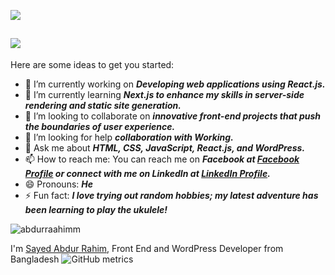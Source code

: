 





<img src="code.gif"/><br>
<!--- ## Hi there <img src="https://user-images.githubusercontent.com/1303154/88677602-1635ba80-d120-11ea-84d8-d263ba5fc3c0.gif" width="28px" alt="hi"/>-->
## <img src="https://readme-typing-svg.herokuapp.com/?font=Righteous&size=35&center=false&vCenter=false&width=500&height=70&duration=4000&lines=Hi+There!+👋;+I'm+Abdur+Rahim!;+Front+End+and;+WordPress+Developer" />
Here are some ideas to get you started:

- 🔭 I’m currently working on **_Developing web applications using React.js._**
- 🌱 I’m currently learning **_Next.js to enhance my skills in server-side rendering and static site generation._**
- 👯 I’m looking to collaborate on **_innovative front-end projects that push the boundaries of user experience._**
- 🤔 I’m looking for help **_collaboration with Working._**
- 💬 Ask me about **_HTML, CSS, JavaScript, React.js, and WordPress._**
- 📫 How to reach me: You can reach me on **_Facebook at [Facebook Profile](https://www.facebook.com/Rahim72446/) or connect with me on LinkedIn at [LinkedIn Profile](https://www.linkedin.com/in/abdur-rahim4g/)._**
- 😄 Pronouns: **_He_**
- ⚡ Fun fact: **_I love trying out random hobbies; my latest adventure has been learning to play the ukulele!_**
<img src="https://komarev.com/ghpvc/?username=abdurraahimm&label=Profile%20views&color=0e75b6&style=flat" alt="abdurraahimm" />

I'm [Sayed Abdur Rahim](#), Front End and WordPress Developer from <img src="https://image.flaticon.com/icons/svg/323/323299.svg" width="13"/> Bangladesh
![GitHub metrics](https://metrics.lecoq.io/AbdurRaahimm)  
